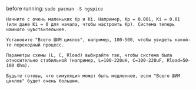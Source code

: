 before running: `sudo pacman -S ngspice`

    Начните с очень маленьких Kp и Ki. Например, Kp = 0.001, Ki = 0.01 (или даже Ki = 0 для начала, чтобы настроить Kp). Система теперь намного чувствительнее.

    Установите "Всего ШИМ циклов", например, 100-500, чтобы увидеть какой-то переходный процесс.

    Параметры схемы (L, C, Rload) выбирайте так, чтобы система была относительно стабильной (например, L=100-220uH, C=100-220uF, Rload=50-100 Ohm).

    Будьте готовы, что симуляция может быть медленнее, если "Всего ШИМ циклов" будет очень большим.

